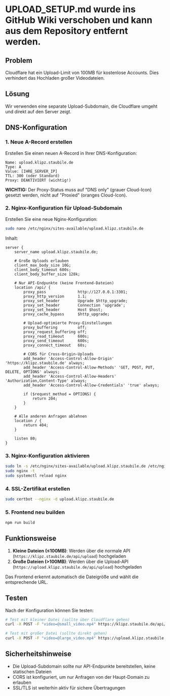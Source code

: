 # UPLOAD_SETUP.md wurde ins GitHub Wiki verschoben und kann aus dem Repository entfernt werden.

## Problem
Cloudflare hat ein Upload-Limit von 100MB für kostenlose Accounts. Dies verhindert das Hochladen großer Videodateien.

## Lösung
Wir verwenden eine separate Upload-Subdomain, die Cloudflare umgeht und direkt auf den Server zeigt.

## DNS-Konfiguration

### 1. Neue A-Record erstellen
Erstellen Sie einen neuen A-Record in Ihrer DNS-Konfiguration:

```
Name: upload.klipz.staubile.de
Type: A
Value: [IHRE_SERVER_IP]
TTL: 300 (oder Standard)
Proxy: DEAKTIVIERT (wichtig!)
```

**WICHTIG:** Der Proxy-Status muss auf "DNS only" (grauer Cloud-Icon) gesetzt werden, nicht auf "Proxied" (oranges Cloud-Icon).

### 2. Nginx-Konfiguration für Upload-Subdomain

Erstellen Sie eine neue Nginx-Konfiguration:

```bash
sudo nano /etc/nginx/sites-available/upload.klipz.staubile.de
```

Inhalt:
```nginx
server {
    server_name upload.klipz.staubile.de;

    # Große Uploads erlauben
    client_max_body_size 10G;
    client_body_timeout 600s;
    client_body_buffer_size 128k;

    # Nur API-Endpunkte (keine Frontend-Dateien)
    location /api/ {
        proxy_pass              http://127.0.0.1:3301;
        proxy_http_version      1.1;
        proxy_set_header        Upgrade $http_upgrade;
        proxy_set_header        Connection 'upgrade';
        proxy_set_header        Host $host;
        proxy_cache_bypass      $http_upgrade;
        
        # Upload-optimierte Proxy-Einstellungen
        proxy_buffering         off;
        proxy_request_buffering off;
        proxy_read_timeout      600s;
        proxy_send_timeout      600s;
        proxy_connect_timeout   60s;

        # CORS für Cross-Origin-Uploads
        add_header 'Access-Control-Allow-Origin' 'https://klipz.staubile.de' always;
        add_header 'Access-Control-Allow-Methods' 'GET, POST, PUT, DELETE, OPTIONS' always;
        add_header 'Access-Control-Allow-Headers' 'Authorization,Content-Type' always;
        add_header 'Access-Control-Allow-Credentials' 'true' always;
        
        if ($request_method = OPTIONS) {
            return 204;
        }
    }

    # Alle anderen Anfragen ablehnen
    location / {
        return 404;
    }

    listen 80;
}
```

### 3. Nginx-Konfiguration aktivieren

```bash
sudo ln -s /etc/nginx/sites-available/upload.klipz.staubile.de /etc/nginx/sites-enabled/
sudo nginx -t
sudo systemctl reload nginx
```

### 4. SSL-Zertifikat erstellen

```bash
sudo certbot --nginx -d upload.klipz.staubile.de
```

### 5. Frontend neu builden

```bash
npm run build
```

## Funktionsweise

1. **Kleine Dateien (≤100MB)**: Werden über die normale API (`https://klipz.staubile.de/api/upload`) hochgeladen
2. **Große Dateien (>100MB)**: Werden über die Upload-API (`https://upload.klipz.staubile.de/api/upload`) hochgeladen

Das Frontend erkennt automatisch die Dateigröße und wählt die entsprechende URL.

## Testen

Nach der Konfiguration können Sie testen:

```bash
# Test mit kleiner Datei (sollte über Cloudflare gehen)
curl -X POST -F "video=@small_video.mp4" https://klipz.staubile.de/api/upload

# Test mit großer Datei (sollte direkt gehen)
curl -X POST -F "video=@large_video.mp4" https://upload.klipz.staubile.de/api/upload
```

## Sicherheitshinweise

- Die Upload-Subdomain sollte nur API-Endpunkte bereitstellen, keine statischen Dateien
- CORS ist konfiguriert, um nur Anfragen von der Haupt-Domain zu erlauben
- SSL/TLS ist weiterhin aktiv für sichere Übertragungen